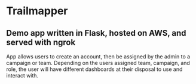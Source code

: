 # Trailmapper
## Demo app written in Flask, hosted on AWS, and served with ngrok

App allows users to create an account, then be assigned by the admin to a campaign or team. Depending on the users assigned team, campaign, and role, the user will have different dashboards at their disposal to use and interact with.

